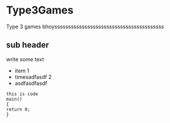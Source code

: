 # Type3Games
Type 3 games bhoyssssssssssssssssssssssssssssssssssssssss
## sub header
write some text  

* item 1
* timesadfasdf 2
* asdfasdfasdf

```
this is code
main()
{
return 0;
}
```

